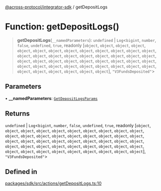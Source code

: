 [@across-protocol/integrator-sdk](../globals.md) / getDepositLogs

# Function: getDepositLogs()

> **getDepositLogs**(`__namedParameters`): `undefined` \| `Log`\<`bigint`, `number`, `false`, `undefined`, `true`, readonly [`object`, `object`, `object`, `object`, `object`, `object`, `object`, `object`, `object`, `object`, `object`, `object`, `object`, `object`, `object`, `object`, `object`, `object`, `object`, `object`, `object`, `object`, `object`, `object`, `object`, `object`, `object`, `object`, `object`, `object`, `object`, `object`, `object`, `object`, `object`, `object`, `object`, `object`, `object`, `object`, `object`, `object`, `object`, `object`, `object`, `object`], `"V3FundsDeposited"`\>

## Parameters

• **\_\_namedParameters**: [`GetDepositLogsParams`](../type-aliases/GetDepositLogsParams.md)

## Returns

`undefined` \| `Log`\<`bigint`, `number`, `false`, `undefined`, `true`, readonly [`object`, `object`, `object`, `object`, `object`, `object`, `object`, `object`, `object`, `object`, `object`, `object`, `object`, `object`, `object`, `object`, `object`, `object`, `object`, `object`, `object`, `object`, `object`, `object`, `object`, `object`, `object`, `object`, `object`, `object`, `object`, `object`, `object`, `object`, `object`, `object`, `object`, `object`, `object`, `object`, `object`, `object`, `object`, `object`, `object`, `object`], `"V3FundsDeposited"`\>

## Defined in

[packages/sdk/src/actions/getDepositLogs.ts:10](https://github.com/across-protocol/toolkit/blob/eee89a253938d54aa640eb34f40c2d714b9d031f/packages/sdk/src/actions/getDepositLogs.ts#L10)
